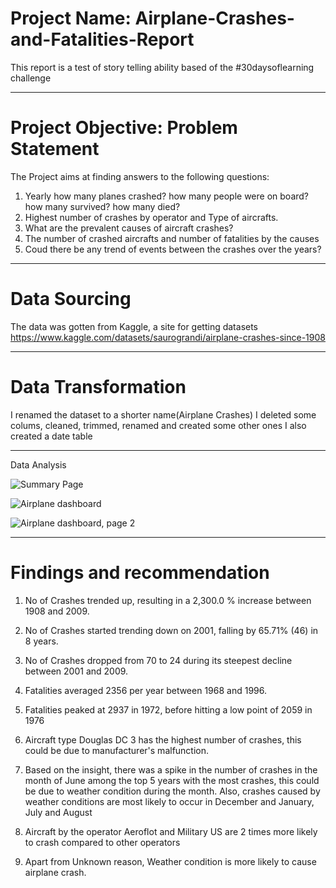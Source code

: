 # Project Name:  Airplane-Crashes-and-Fatalities-Report
This report is a test of story telling ability based of the #30daysoflearning challenge

---
# Project Objective: Problem Statement
The Project aims at finding answers to the following questions:

1. Yearly how many planes crashed? how many people were on board? how many survived? how many died?
2. Highest number of crashes by operator and Type of aircrafts.
3. What are the prevalent causes of aircraft crashes? 
4. The number of crashed aircrafts and number of fatalities by the causes
5. Coud there be any trend of events between the crashes over the years?


---
# Data Sourcing
The data was gotten from Kaggle, a site for getting datasets
https://www.kaggle.com/datasets/saurograndi/airplane-crashes-since-1908


---
# Data Transformation
I renamed the dataset to a shorter name(Airplane Crashes)
I deleted some colums, cleaned, trimmed, renamed and created some other ones
I also created a date table



---
Data Analysis



![Summary Page](https://user-images.githubusercontent.com/107186855/178155719-5279900f-4f57-46f1-9d3c-fc7a8088a083.PNG)




![Airplane dashboard](https://user-images.githubusercontent.com/107186855/178155746-13f770cf-2559-4675-99d4-4dd9cc12400e.PNG)



![Airplane dashboard, page 2](https://user-images.githubusercontent.com/107186855/178155754-e498b9d0-6878-400a-b49d-45b36d97b861.PNG)


---
# Findings and recommendation

1. No of Crashes trended up, resulting in a 2,300.0 % increase between 1908 and 2009.

2. No of Crashes started trending down on 2001, falling by 65.71% (46) in 8 years.

3. No of Crashes dropped from 70 to 24 during its steepest decline between 2001 and 2009.

4. Fatalities averaged 2356 per year between 1968 and 1996.

5. Fatalities peaked at 2937 in 1972, before hitting a low point of 2059 in 1976

6. Aircraft type Douglas DC 3 has the highest number of crashes, this could be due to manufacturer's malfunction.
7. Based on the insight, there was a  spike in the number of crashes in the month of June among the top 5 years with the most crashes, this could be due to weather condition during the month. Also, crashes  caused by weather conditions are most likely to occur in December and January, July and August
8. Aircraft by the operator Aeroflot and Military US are 2 times more likely to crash compared to other operators
9. Apart from Unknown reason, Weather condition is more likely to cause airplane crash.
  


